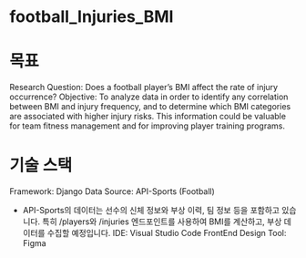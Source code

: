 # football_Injuries_BMI

# 목표
Research Question: Does a football player’s BMI affect the rate of injury occurrence?
Objective: To analyze data in order to identify any correlation between BMI and injury frequency, and to determine which BMI categories are associated with higher injury risks. This information could be valuable for team fitness management and for improving player training programs.

# 기술 스택
Framework: Django
Data Source: API-Sports (Football)
- API-Sports의 데이터는 선수의 신체 정보와 부상 이력, 팀 정보 등을 포함하고 있습니다.
특히 /players와 /injuries 엔드포인트를 사용하여 BMI를 계산하고, 부상 데이터를 수집할 예정입니다.
IDE: Visual Studio Code
FrontEnd Design Tool: Figma
